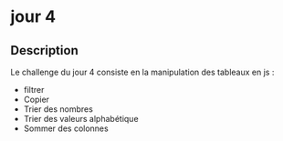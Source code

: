 # jour 4
## Description
Le challenge du jour 4 consiste en la manipulation des tableaux en js :
* filtrer
* Copier
* Trier des nombres
* Trier des valeurs alphabétique 
* Sommer des colonnes
